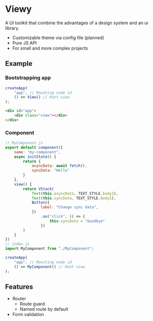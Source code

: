 # Viewy
A UI toolkit that combine the advantages of a design system and an ui library.

- Customizable theme via config file (planned)
- Pure JS API
- For small and more complex projects

## Example
### Bootstrapping app
```javascript
createApp(
    "app", // Mounting node id
    () => View() // Root view
);
```
```html
<div id="app">
    <div class="view"></div>
</div>
```

### Component
```javascript
// MyComponent.js
export default component({
    name: "my-component",
    async initState() {
        return {
            asyncData: await fetch(),
            syncData: "Hello"
        }
    },
    view() {
        return VStack(
            Text(this.asyncData, TEXT_STYLE.body1),
            Text(this.syncData, TEXT_STYLE.body1),
            Button({
                label: "Change sync data",
            })
                .on("click", () => {
                    this.syncData = "Goodbye"
                })
        )
    }
})
// index.js
import MyComponent from "./MyComponent";

createApp(
    "app", // Mounting node id
    () => MyComponent() // Root view
);
```

## Features
- Router
  - Route guard
  - Named route by default
- Form validation
